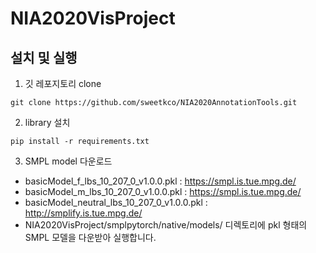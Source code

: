 # NIA2020VisProject

## 설치 및 실행
1. 깃 레포지토리 clone
```
git clone https://github.com/sweetkco/NIA2020AnnotationTools.git
```
2. library 설치
```
pip install -r requirements.txt
```
3. SMPL model 다운로드
* basicModel_f_lbs_10_207_0_v1.0.0.pkl : https://smpl.is.tue.mpg.de/
* basicModel_m_lbs_10_207_0_v1.0.0.pkl : https://smpl.is.tue.mpg.de/
* basicModel_neutral_lbs_10_207_0_v1.0.0.pkl : http://smplify.is.tue.mpg.de/
* NIA2020VisProject/smplpytorch/native/models/ 디렉토리에 pkl 형태의 SMPL 모델을 다운받아 실행합니다.
